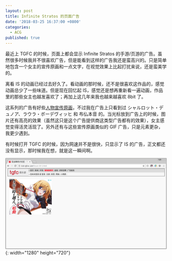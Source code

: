 ```yaml
---
layout: post
title: Infinite Stratos 的页面广告
date: '2018-03-25 16:37:00 +0800'
categories: 
  - ACG
published: true
---
```


最近上 TGFC 的时候，页面上都会显示 Infinite Stratos 的手游/页游的广告。虽然很多时候我并不很喜欢广告，但是能看到这样的广告我还是蛮高兴的。只是简单地包含一个女主的宣传原画和一点文字，在视觉效果上比起打扰来说，还是蛮美学的。

离看 IS 的动画已经过去好久了。看动画的那时候，还不是很喜欢这作品的，感觉动画总少了一些味道。但是现在回忆起 IS，感觉还是想再重新看一遍动画，作品里的那些女主也越发喜欢了；再加上这几年来我也越来越喜欢 8bit 了。

这系列的广告有好些[人物宣传原画](https://www.famitsu.com/news/201711/22146463.html)，不过我在广告上只看到过 シャルロット・デュノア、ラウラ・ボーデヴィッヒ 和 布仏本音 的。当光标放到广告上的时候，图片还有高亮的效果（虽然这只是这个广告提供商这类型广告都有的效果），女主感觉变得活灵活现了。另外还有与这些宣传原画类似的 GIF 广告，只是元素更杂，我更少遇到。

有时候打开 TGFC 的时候，因为网速并不是很快，只显示了 IS 的广告，正文都还没有显示，那时候我在想，就是这一瞬间啊。

![Infinite Stratos advertising](/assets/images/infinite_stratos_de_ye_mian_guang_gao/aaddzz-charlotte-dunois-character.png){: width="1280" height="720"}
